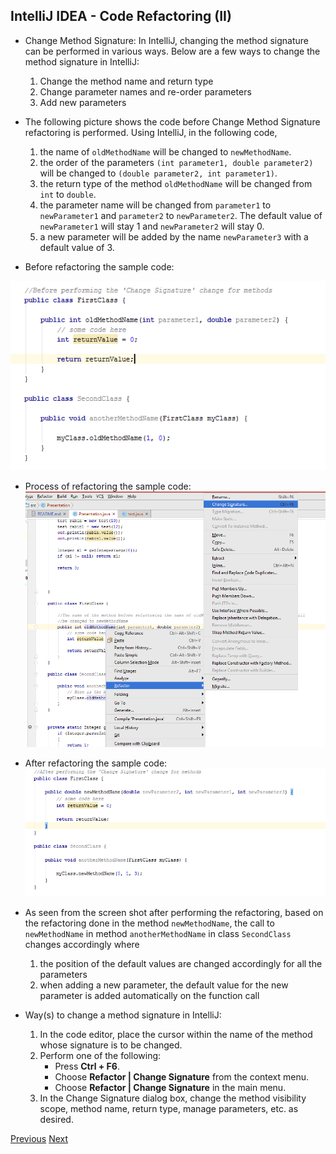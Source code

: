 ## IntelliJ IDEA - Code Refactoring (II)
* Change Method Signature: In IntelliJ, changing the method signature can be performed in various ways. Below are a few ways to change the method signature in IntelliJ:
    1. Change the method name and return type
    2. Change parameter names and re-order parameters
    3. Add new parameters

* The following picture shows the code before Change Method Signature refactoring is performed. Using IntelliJ, in the following code,
    1. the name of `oldMethodName` will be changed to `newMethodName`.
    2. the order of the parameters `(int parameter1, double parameter2)` will be changed to `(double parameter2, int parameter1)`.
    3. the return type of the method `oldMethodName` will be changed from `int` to `double`.
    4. the parameter name will be changed from `parameter1` to `newParameter1` and `parameter2` to `newParameter2`. The default value of `newParameter1` will stay 1 and `newParameter2` will stay 0.
    5. a new parameter will be added by the name `newParameter3` with a default value of 3.

* Before refactoring the sample code:

![Before refactoring](https://github.com/rabin2360/Presentation2/blob/master/Presentation/beforeMethodRefactoring.png)

* Process of refactoring the sample code:
![How to refactor a method](https://github.com/rabin2360/Presentation2/blob/master/Presentation/processOfChangingMethodSignature.png)
* After refactoring the sample code:
![After refactoring](https://github.com/rabin2360/Presentation2/blob/master/Presentation/afterMethodRefactoring.png)

* As seen from the screen shot after performing the refactoring, based on the refactoring done in the method `newMethodName`, the call to `newMethodName` in method `anotherMethodName` in class `SecondClass` changes accordingly where
    1. the position of the default values are changed accordingly for all the parameters
    2. when adding a new parameter, the default value for the new parameter is added automatically on the function call

* Way(s) to change a method signature in IntelliJ:
    1. In the code editor, place the cursor within the name of the method whose signature is to be changed.
    2. Perform one of the following:
        * Press **Ctrl + F6**.
        * Choose **Refactor | Change Signature** from the context menu.
        * Choose **Refactor | Change Signature** in the main menu.
    3. In the Change Signature dialog box, change the method visibility scope, method name, return type, manage parameters, etc. as desired.

[Previous](Slide4_CodeRefactoringI.md) [Next](Slide6_CodeRefactoringIII.md)
